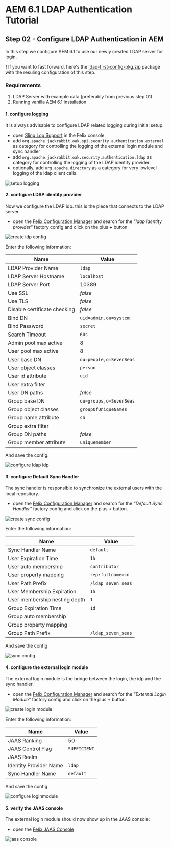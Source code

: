 AEM 6.1 LDAP Authentication Tutorial
====================================

Step 02 - Configure LDAP Authentication in AEM
----------------------------------------------

In this step we configure AEM 6.1 to use our newly created LDAP server for login.

**!** If you want to fast forward, here's the [ldap-first-config-pkg.zip](ldap-first-config-pkg.zip) package with the resuling configuration of this step.

### Requirements
1. LDAP Server with example data (preferably from previous step 01)
2. Running vanilla AEM 6.1 installation

#### 1. configure logging
It is always advisable to configure LDAP related logging during initial setup.

- open [Sling Log Support](http://localhost:4502/system/console/slinglog) in the Felix console
- add `org.apache.jackrabbit.oak.spi.security.authentication.external` as category for controlling the logging of the external login module and sync handler
- add `org.apache.jackrabbit.oak.security.authentication.ldap` as category for controlling the logging of the LDAP identity provider.
- optionally, add `org.apache.directory` as a category for very lowlevel logging of the ldap client calls.

![setup logging](images/aem-00-setup-logging.png)

#### 2. configure LDAP identity provider
Now we configure the LDAP idp. this is the piece that connects to the LDAP server.

- open the [Felix Configuration Manager](http://localhost:4502/system/console/configMgr) and search for the _"ldap identity provider"_ factory config and click on the plus **+** button.

![create idp config](images/aem-01-find-ldap-idp.png)

Enter the following information:

| Name | Value |
|------------------------------|-----------------
| LDAP Provider Name           | `ldap`
| LDAP Server Hostname         | `localhost`
| LDAP Server Port             | 10389
| Use SSL                      | _false_
| Use TLS                      | _false_
| Disable certificate checking	| _false_
| Bind DN                      | `uid=admin,ou=system`
| Bind Password                | `secret`
| Search Timeout               | `60s`
| Admin pool max active        | 8
| User pool max active         | 8
| User base DN                 | `ou=people,o=SevenSeas`
| User object classes          | `person`
| User id attribute            | `uid`
| User extra filter            |
| User DN paths                | _false_
| Group base DN                | `ou=groups,o=SevenSeas`
| Group object classes         | `groupOfUniqueNames`
| Group name attribute         | `cn`
| Group extra filter           |
| Group DN paths               | _false_
| Group member attribute       | `uniquemember`

And save the config.

![configure ldap idp](images/aem-02-configure-ldap-idp.png)

#### 3. configure Default Sync Handler
The sync handler is responsible to synchronize the external users with the local repository.

- open the [Felix Configuration Manager](http://localhost:4502/system/console/configMgr) and search for the _"Default Sync Handler"_ factory config and click on the plus **+** button.

![create sync config](images/aem-03-find-synchandler.png)

Enter the following information:

| Name                          | Value
|-------------------------------|--------------------
| Sync Handler Name             | `default`
| User Expiration Time          | `1h`
| User auto membership          | `contributor`
| User property mapping         | `rep:fullname=cn`
| User Path Prefix              | `/ldap_seven_seas`
| User Membership Expiration	 | `1h`
| User membership nesting depth	 | `1`
| Group Expiration Time         | `1d`
| Group auto membership         |
| Group property mapping        |
| Group Path Prefix             | `/ldap_seven_seas`

And save the config

![sync config](images/aem-04-configure-synchandler.png)

#### 4. configure the external login module
The external login module is the bridge between the login, the idp and the sync handler.

- open the [Felix Configuration Manager](http://localhost:4502/system/console/configMgr) and search for the _"External Login Module"_ factory config and click on the plus **+** button.

![create login module](images/aem-05-find-loginmodule.png)

Enter the following information:

| Name                   | Value
|------------------------|----------
| JAAS Ranking           | 50
| JAAS Control Flag      | `SUFFICIENT`
| JAAS Realm             |
| Identity Provider Name | `ldap`
| Sync Handler Name      | `default`

And save the config

![configure loginmodule](images/aem-06-configure-loginmodule.png)

#### 5. verify the JAAS console
The external login module should now show up in the JAAS console:

- open the [Felix JAAS Console](http://localhost:4502/system/console/jaas)

![jaas console](images/aem-07-jaas-console.png)




